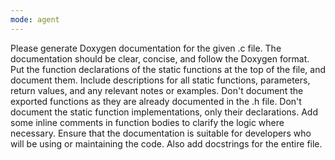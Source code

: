 ```yaml
---
mode: agent
---
```

Please generate Doxygen documentation for the given .c file.
The documentation should be clear, concise, and follow the Doxygen format.
Put the function declarations of the static functions at the top of the file, and document them.
Include descriptions for all static functions, parameters, return values, and any relevant notes or examples.
Don't document the exported functions as they are already documented in the .h file.
Don't document the static function implementations, only their declarations.
Add some inline comments in function bodies to clarify the logic where necessary.
Ensure that the documentation is suitable for developers who will be using or maintaining the code.
Also add docstrings for the entire file.